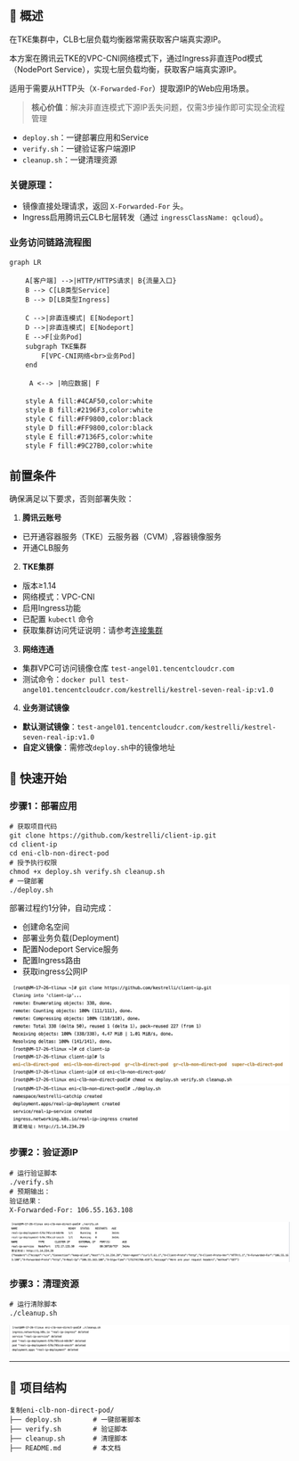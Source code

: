 

## 📌 概述

在TKE集群中，CLB七层负载均衡器常需获取客户端真实源IP。

本方案在腾讯云TKE的VPC-CNI网络模式下，通过Ingress非直连Pod模式（NodePort Service），实现七层负载均衡，获取客户端真实源IP。

适用于需要从HTTP头（`X-Forwarded-For`）提取源IP的Web应用场景。
>​**核心价值**​：解决非直连模式下源IP丢失问题，仅需3步操作即可实现全流程管理
- `deploy.sh`：一键部署应用和Service
- `verify.sh`：一键验证客户端源IP
- `cleanup.sh`：一键清理资源

### 关键原理：
- 镜像直接处理请求，返回 `X-Forwarded-For`  头。
- Ingress启用腾讯云CLB七层转发（通过 `ingressClassName: qcloud`）。

### 业务访问链路流程图

```mermaid
graph LR
    
    A[客户端] -->|HTTP/HTTPS请求| B{流量入口}
    B --> C[LB类型Service]
    B --> D[LB类型Ingress]
    
    C -->|非直连模式| E[Nodeport]
    D -->|非直连模式| E[Nodeport]
    E -->F[业务Pod]
    subgraph TKE集群
        F[VPC-CNI网络<br>业务Pod]
    end
    
     A <--> |响应数据| F
    
    style A fill:#4CAF50,color:white
    style B fill:#2196F3,color:white
    style C fill:#FF9800,color:black
    style D fill:#FF9800,color:black
    style E fill:#7136F5,color:white
    style F fill:#9C27B0,color:white
```

## 前置条件
确保满足以下要求，否则部署失败：
1. **腾讯云账号**
- 已开通容器服务（TKE）云服务器（CVM）,容器镜像服务
- 开通CLB服务

2. **TKE集群**
- 版本≥1.14
- 网络模式：VPC-CNI
- 启用Ingress功能
- 已配置 `kubectl` 命令
- 获取集群访问凭证说明：请参考[连接集群](https://cloud.tencent.com/document/product/457/39814)

3. **网络连通**
- 集群VPC可访问镜像仓库 `test-angel01.tencentcloudcr.com`
- 测试命令：`docker pull test-angel01.tencentcloudcr.com/kestrelli/kestrel-seven-real-ip:v1.0`

4. **业务测试镜像**
- ​**默认测试镜像**​：`test-angel01.tencentcloudcr.com/kestrelli/kestrel-seven-real-ip:v1.0 `
- ​**自定义镜像**​：需修改`deploy.sh`中的镜像地址

## 🚀 快速开始
### 步骤1：部署应用

```
# 获取项目代码
git clone https://github.com/kestrelli/client-ip.git 
cd client-ip
cd eni-clb-non-direct-pod
# 授予执行权限
chmod +x deploy.sh verify.sh cleanup.sh 
# 一键部署
./deploy.sh  
```
部署过程约1分钟，自动完成：
- 创建命名空间
- 部署业务负载(Deployment)
- 配置Nodeport Service服务
- 配置Ingress路由 
- 获取ingress公网IP

![复刻仓库文件](images/pod1.png)
![部署](images/pod2.png)

### 步骤2：验证源IP

```
# 运行验证脚本
./verify.sh
# 预期输出：
验证结果：
X-Forwarded-For: 106.55.163.108  
```

![验证](images/pod3.png)

### 步骤3：清理资源

```
# 运行清除脚本
./cleanup.sh
```

![清除](images/pod4.png)




----
## 📂 项目结构

```
复制eni-clb-non-direct-pod/  
├── deploy.sh        # 一键部署脚本  
├── verify.sh        # 验证脚本  
├── cleanup.sh       # 清理脚本  
├── README.md        # 本文档  
